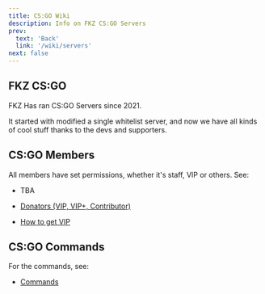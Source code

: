 ```yaml
---
title: CS:GO Wiki
description: Info on FKZ CS:GO Servers
prev: 
  text: 'Back'
  link: '/wiki/servers'
next: false
---
```


## FKZ CS:GO

FKZ Has ran CS:GO Servers since 2021.

It started with modified a single whitelist server, and now we have all kinds of cool stuff thanks to the devs and supporters.

## CS:GO Members

All members have set permissions, whether it's staff, VIP or others. See:

- TBA

- [Donators (VIP, VIP+, Contributor)](/wiki/donators)

- [How to get VIP](/wiki/vip)

## CS:GO Commands

For the commands, see:

- [Commands](/commands/csgo)
